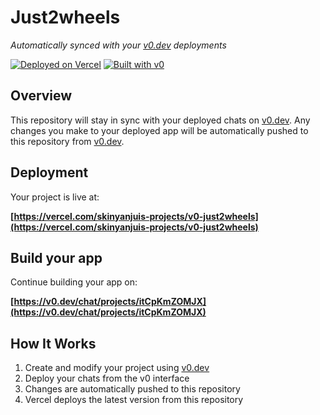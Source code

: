# Just2wheels

*Automatically synced with your [v0.dev](https://v0.dev) deployments*

[![Deployed on Vercel](https://img.shields.io/badge/Deployed%20on-Vercel-black?style=for-the-badge&logo=vercel)](https://vercel.com/skinyanjuis-projects/v0-just2wheels)
[![Built with v0](https://img.shields.io/badge/Built%20with-v0.dev-black?style=for-the-badge)](https://v0.dev/chat/projects/itCpKmZOMJX)

## Overview

This repository will stay in sync with your deployed chats on [v0.dev](https://v0.dev).
Any changes you make to your deployed app will be automatically pushed to this repository from [v0.dev](https://v0.dev).

## Deployment

Your project is live at:

**[https://vercel.com/skinyanjuis-projects/v0-just2wheels](https://vercel.com/skinyanjuis-projects/v0-just2wheels)**

## Build your app

Continue building your app on:

**[https://v0.dev/chat/projects/itCpKmZOMJX](https://v0.dev/chat/projects/itCpKmZOMJX)**

## How It Works

1. Create and modify your project using [v0.dev](https://v0.dev)
2. Deploy your chats from the v0 interface
3. Changes are automatically pushed to this repository
4. Vercel deploys the latest version from this repository